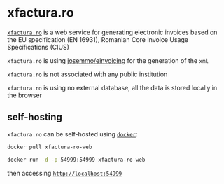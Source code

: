 # xfactura.ro


[`xfactura.ro`](https://xfactura.ro) is a web service for generating electronic invoices based on the EU specification (EN 16931), Romanian Core Invoice Usage Specifications (CIUS)

`xfactura.ro` is using [josemmo/einvoicing](https://github.com/josemmo/einvoicing) for the generation of the `xml`

`xfactura.ro` is not associated with any public institution

`xfactura.ro` is using no external database, all the data is stored locally in the browser


## self-hosting

`xfactura.ro` can be self-hosted using [`docker`](https://docs.docker.com/engine/install):

``` bash
docker pull xfactura-ro-web

docker run -d -p 54999:54999 xfactura-ro-web
```

then accessing [`http://localhost:54999`](http://localhost:54999)
